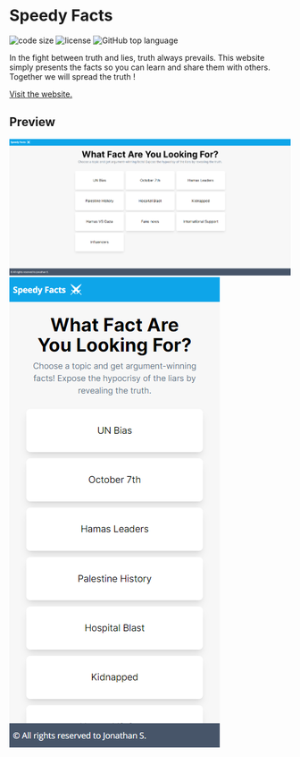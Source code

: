 # Speedy Facts
![code size](https://img.shields.io/github/languages/code-size/jonaprojects/speedyFacts 'Title')
![license](https://img.shields.io/github/license/jonaprojects/speedyFacts 'Title')
![GitHub top language](https://img.shields.io/github/languages/top/jonaprojects/speedyFacts)

In the fight between truth and lies, truth always prevails. This website simply presents the facts so you can learn and share them with others.  Together we will spread the truth !

<a href="https://speedy-facts.vercel.app/">Visit the website.</a>

## Preview
<img src="./public/desktopPreview.png" alt="Desktop Preview">
<img src="./public/mobilePreview.png" alt="Mobile Preview">